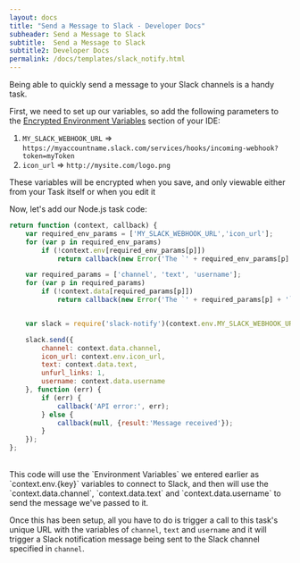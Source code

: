 ```yaml
---
layout: docs
title: "Send a Message to Slack - Developer Docs"
subheader: Send a Message to Slack
subtitle:  Send a Message to Slack
subtitle2: Developer Docs
permalink: /docs/templates/slack_notify.html
---
```


Being able to quickly send a message to your Slack channels is a handy task.

First, we need to set up our variables, so add the following parameters to the [Encrypted Environment Variables](/docs/env/) section of your IDE:

1. `MY_SLACK_WEBHOOK_URL` => `https://myaccountname.slack.com/services/hooks/incoming-webhook?token=myToken`
2. `icon_url` => `http://mysite.com/logo.png`

These variables will be encrypted when you save, and only viewable either from your Task itself or when you edit it

Now, let's add our Node.js task code:

```javascript
return function (context, callback) { 
	var required_env_params = ['MY_SLACK_WEBHOOK_URL','icon_url'];
	for (var p in required_env_params)
		if (!context.env[required_env_params[p]])
			return callback(new Error('The `' + required_env_params[p] + '` parameter must be provided in your env   settngs.'));

	var required_params = ['channel', 'text', 'username'];
	for (var p in required_params)
		if (!context.data[required_params[p]])
			return callback(new Error('The `' + required_params[p] + '` parameter must be provided.'));


	var slack = require('slack-notify')(context.env.MY_SLACK_WEBHOOK_URL);

	slack.send({
		channel: context.data.channel,
		icon_url: context.env.icon_url,
		text: context.data.text,
		unfurl_links: 1,
		username: context.data.username
	}, function (err) {
		if (err) {
			callback('API error:', err);
		} else {
			callback(null, {result:'Message received'});	
		}
	});
};
```
<br />
This code will use the `Environment Variables` we entered earlier as `context.env.{key}` variables to connect to Slack, and then will use the `context.data.channel`, `context.data.text` and `context.data.username` to send the message we've passed to it.

Once this has been setup, all you have to do is trigger a call to this task's unique URL with the variables of `channel`, `text` and `username` and it will trigger a Slack notification message being sent to the Slack channel specified in `channel`.